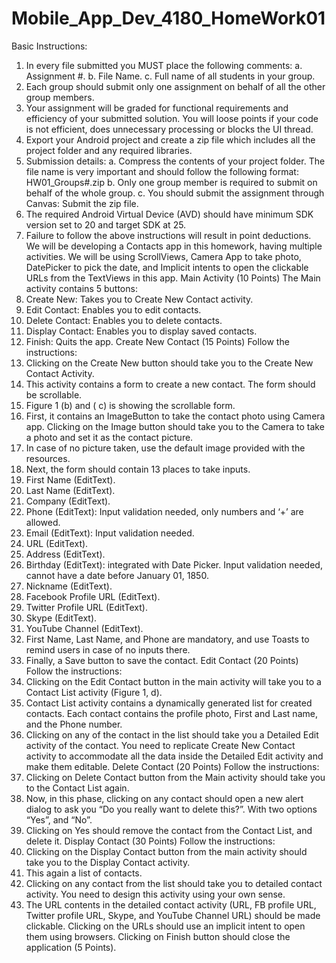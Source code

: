 # Mobile_App_Dev_4180_HomeWork01
Basic Instructions:
1. In every file submitted you MUST place the following comments:
a. Assignment #.
b. File Name.
c. Full name of all students in your group.
2. Each group should submit only one assignment on behalf of all the other group
members.
3. Your assignment will be graded for functional requirements and efficiency of your
submitted solution. You will loose points if your code is not efficient, does
unnecessary processing or blocks the UI thread.
4. Export your Android project and create a zip file which includes all the project folder
and any required libraries.
5. Submission details:
a. Compress the contents of your project folder. The file name is very important and
should follow the following format: HW01_Groups#.zip
b. Only one group member is required to submit on behalf of the whole group.
c. You should submit the assignment through Canvas: Submit the zip file.
6. The required Android Virtual Device (AVD) should have minimum SDK version set
to 20 and target SDK at 25.
7. Failure to follow the above instructions will result in point deductions.
We will be developing a Contacts app in this homework, having multiple activities. We
will be using ScrollViews, Camera App to take photo, DatePicker to pick the date, and
Implicit intents to open the clickable URLs from the TextViews in this app.
Main Activity (10 Points)
The Main activity contains 5 buttons:
1. Create New: Takes you to Create New Contact activity.
2. Edit Contact: Enables you to edit contacts.
3. Delete Contact: Enables you to delete contacts.
4. Display Contact: Enables you to display saved contacts.
5. Finish: Quits the app.
Create New Contact (15 Points)
Follow the instructions:
1. Clicking on the Create New button should take you to the Create New Contact
Activity.
2. This activity contains a form to create a new contact. The form should be scrollable.
3. Figure 1 (b) and ( c) is showing the scrollable form.
4. First, it contains an ImageButton to take the contact photo using Camera app.
Clicking on the Image button should take you to the Camera to take a photo and set
it as the contact picture.
5. In case of no picture taken, use the default image provided with the resources.
6. Next, the form should contain 13 places to take inputs.
1. First Name (EditText).
2. Last Name (EditText).
3. Company (EditText).
4. Phone (EditText): Input validation needed, only numbers and ‘+’ are allowed.
5. Email (EditText): Input validation needed.
6. URL (EditText).
7. Address (EditText).
8. Birthday (EditText): integrated with Date Picker. Input validation needed, cannot
have a date before January 01, 1850.
9. Nickname (EditText).
10. Facebook Profile URL (EditText).
11. Twitter Profile URL (EditText).
12. Skype (EditText).
13. YouTube Channel (EditText).
14. First Name, Last Name, and Phone are mandatory, and use Toasts to remind
users in case of no inputs there.
7. Finally, a Save button to save the contact.
Edit Contact (20 Points)
Follow the instructions:
1. Clicking on the Edit Contact button in the main activity will take you to a Contact List
activity (Figure 1, d).
2. Contact List activity contains a dynamically generated list for created contacts. Each
contact contains the profile photo, First and Last name, and the Phone number.
3. Clicking on any of the contact in the list should take you a Detailed Edit activity of
the contact. You need to replicate Create New Contact activity to accommodate all
the data inside the Detailed Edit activity and make them editable.
Delete Contact (20 Points)
Follow the instructions:
1. Clicking on Delete Contact button from the Main activity should take you to the
Contact List again.
2. Now, in this phase, clicking on any contact should open a new alert dialog to ask
you “Do you really want to delete this?”. With two options “Yes”, and “No”.
3. Clicking on Yes should remove the contact from the Contact List, and delete it.
Display Contact (30 Points)
Follow the instructions:
1. Clicking on the Display Contact button from the main activity should take you to the
Display Contact activity.
2. This again a list of contacts.
3. Clicking on any contact from the list should take you to detailed contact activity. You
need to design this activity using your own sense.
4. The URL contents in the detailed contact activity (URL, FB profile URL, Twitter
profile URL, Skype, and YouTube Channel URL) should be made clickable.
Clicking on the URLs should use an implicit intent to open them using browsers.
Clicking on Finish button should close the application (5 Points).
